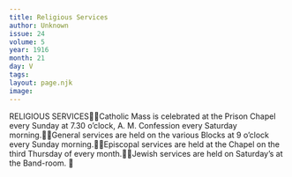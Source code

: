 ```yaml
---
title: Religious Services
author: Unknown
issue: 24
volume: 5
year: 1916
month: 21
day: V
tags:
layout: page.njk
image:
---
```

RELIGIOUS SERVICESCatholic Mass is celebrated at the Prison Chapel every Sunday at 7.30 o’clock, A. M. Confession every Saturday morning.General services are held on the various Blocks at 9 o’clock every Sunday morning.Episcopal services are held at the Chapel on the third Thursday of every month.Jewish services are held on Saturday’s at the Band-room. 
